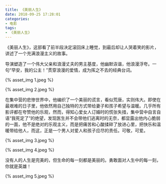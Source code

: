 ```yaml
---
title: 《美丽人生》
date: 2018-09-25 17:28:01
categories: 
- 电影
tags:
- 《美丽人生》
---
```


《美丽人生》，这部看了前半段决定滚回床上睡觉，到最后却让人哭着笑的影片，讲述了一个充满浪漫主义的故事。

导演塑造了一个伟大父亲和浪漫丈夫的男主基度，他幽默诙谐，他浪漫浮夸。一句“早安，我的公主！”贯穿浪漫的爱情，成为挥之不去的经典台词。

{% asset_img 1.jpeg %}

{% asset_img 2.jpeg %}

在集中营的悲惨世界中，他编织了一个美丽的谎言，看似荒唐，实则伟大。即使在最艰难的日子里，他依然用自己独特的方式带给妻子和孩子希望与温暖。几乎所有影评都在夸赞他的乐观，然而，得知心爱女人订婚时的慌张失措，集中营中自言自语“我死定了”的绝望，发现医生并不会带他们逃离时的无奈，都显露出他内心脆弱的一面，他不是绝对的乐观主义，而是把痛苦和心酸揉碎了放进心里，把快乐和温暖带给他人，而这，正是一个男人对爱人和孩子应尽的责任。可敬，可爱。

{% asset_img 3.jpeg %}

{% asset_img 4.jpeg %}

没有人的人生是完美的，但生命的每一刻都是美丽的。勇敢面对人生中的每一刻，你就是英雄！

{% asset_img 5.jpeg %}

